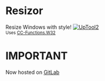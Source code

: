 # Resizor
Resize Windows with style! [![UpTool2](https://img.shields.io/github/v/tag/JFronny/Resizor?color=informational&label=UpTool2)](https://jfronny.github.io/home/uptool)\
<small>Uses [CC-Functions.W32](https://github.com/CreepyCrafter24/CC-Functions/tree/master/W32)</small>
# IMPORTANT
Now hosted on [GitLab](https://gitlab.com/JFronny/GradeCalc)
